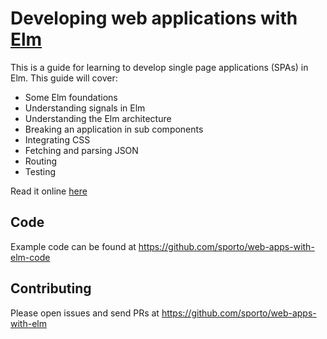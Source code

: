 # Developing web applications with [Elm](http://elm-lang.org/)

This is a guide for learning to develop single page applications (SPAs) in Elm. This guide will cover:

- Some Elm foundations
- Understanding signals in Elm
- Understanding the Elm architecture
- Breaking an application in sub components
- Integrating CSS
- Fetching and parsing JSON
- Routing
- Testing

Read it online [here](https://www.gitbook.com/book/sporto/web-apps-with-elm/details)

## Code

Example code can be found at https://github.com/sporto/web-apps-with-elm-code

## Contributing

Please open issues and send PRs at https://github.com/sporto/web-apps-with-elm